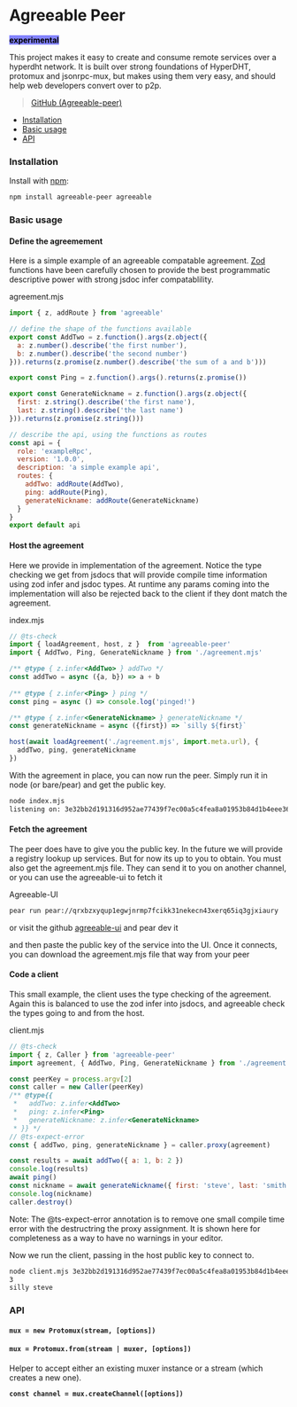# Agreeable Peer 

<mark style="background-color:#8484ff;">**experimental**</mark>

This project makes it easy to create and consume remote services over a hyperdht network. 
It is built over strong foundations of HyperDHT, protomux and jsonrpc-mux, but makes using them very easy, and should help web developers convert over to p2p.

>[GitHub (Agreeable-peer)](https://github.com/ryanramage/agreeable-peer)

* [Installation](agreeable-peer.md#installation)
* [Basic usage](agreeable-peer.md#basic-usage)
* [API](agreeable-peer.md#api)

### Installation

Install with [npm](https://www.npmjs.com/):

```bash
npm install agreeable-peer agreeable 
```

### Basic usage

#### Define the agreemement

Here is a simple example of an agreeable compatable agreement. [Zod](https://zod.dev/) functions have been carefully chosen to provide the 
best programmatic descriptive power with strong jsdoc infer compatablility. 

agreement.mjs

```javascript
import { z, addRoute } from 'agreeable'

// define the shape of the functions available
export const AddTwo = z.function().args(z.object({
  a: z.number().describe('the first number'),
  b: z.number().describe('the second number')
})).returns(z.promise(z.number().describe('the sum of a and b')))

export const Ping = z.function().args().returns(z.promise())

export const GenerateNickname = z.function().args(z.object({
  first: z.string().describe('the first name'),
  last: z.string().describe('the last name')
})).returns(z.promise(z.string()))

// describe the api, using the functions as routes
const api = { 
  role: 'exampleRpc', 
  version: '1.0.0',
  description: 'a simple example api',
  routes: {
    addTwo: addRoute(AddTwo),
    ping: addRoute(Ping),
    generateNickname: addRoute(GenerateNickname)
  }
}
export default api 

```

#### Host the agreement

Here we provide in implementation of the agreement. Notice the type checking we get from jsdocs that will provide compile time
information using zod infer and jsdoc types. At runtime any params coming into the implementation will also be rejected back to the client
if they dont match the agreement.

index.mjs

```javascript
// @ts-check
import { loadAgreement, host, z }  from 'agreeable-peer'
import { AddTwo, Ping, GenerateNickname } from './agreement.mjs'

/** @type { z.infer<AddTwo> } addTwo */
const addTwo = async ({a, b}) => a + b
   
/** @type { z.infer<Ping> } ping */
const ping = async () => console.log('pinged!')

/** @type { z.infer<GenerateNickname> } generateNickname */
const generateNickname = async ({first}) => `silly ${first}`

host(await loadAgreement('./agreement.mjs', import.meta.url), { 
  addTwo, ping, generateNickname 
})

```

With the agreement in place, you can now run the peer. Simply run it in node (or bare/pear) and get the public key.

```bash
node index.mjs
listening on: 3e32bb2d191316d952ae77439f7ec00a5c4fea8a01953b84d1b4eee36173e1ca
```

#### Fetch the agreement

The peer does have to give you the public key. In the future we will provide a registry lookup up services. But for now its up to you to obtain.
You must also get the agreement.mjs file. They can send it to you on another channel, or you can use the agreeable-ui to fetch it

Agreeable-UI

```bash
pear run pear://qrxbzxyqup1egwjnrmp7fcikk31nekecn43xerq65iq3gjxiaury
```
or visit the github [agreeable-ui](https://github.com/ryanramage/agreeable-ui) and pear dev it


and then paste the public key of the service into the UI. Once it connects, you can download the agreement.mjs file that way from your peer


#### Code a client  

This small example, the client uses the type checking of the agreement. Again this is balanced to use the zod infer into jsdocs, and agreeable check the types
going to and from the host.


client.mjs

```javascript
// @ts-check
import { z, Caller } from 'agreeable-peer'
import agreement, { AddTwo, Ping, GenerateNickname } from './agreement.mjs';

const peerKey = process.argv[2]
const caller = new Caller(peerKey)
/** @type{{ 
 *   addTwo: z.infer<AddTwo> 
 *   ping: z.infer<Ping>
 *   generateNickname: z.infer<GenerateNickname>
 * }} */
// @ts-expect-error
const { addTwo, ping, generateNickname } = caller.proxy(agreement)

const results = await addTwo({ a: 1, b: 2 })
console.log(results)
await ping()
const nickname = await generateNickname({ first: 'steve', last: 'smith' })
console.log(nickname)
caller.destroy()

```

Note: The @ts-expect-error annotation is to remove one small compile time error with the destructring the proxy assignment. 
It is shown here for completeness as a way to have no warnings in your editor. 

Now we run the client, passing in the host public key to connect to. 

```bash
node client.mjs 3e32bb2d191316d952ae77439f7ec00a5c4fea8a01953b84d1b4eee36173e1ca
3
silly steve
```




### API

#### **`mux = new Protomux(stream, [options])`**


#### **`mux = Protomux.from(stream | muxer, [options])`**

Helper to accept either an existing muxer instance or a stream (which creates a new one).

**`const channel = mux.createChannel([options])`**

